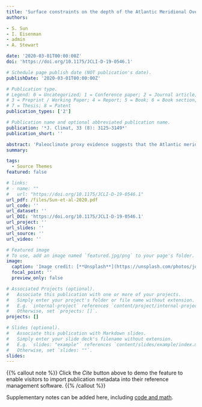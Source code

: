 ```yaml
---
title: 'Surface constraints on the depth of the Atlantic Meridional Overturning Circulation: Southern Ocean vs North Atlantic'
authors:

- S. Sun
- I. Eisenman 
- admin
- A. Stewart

date: '2020-03-01T00:00:00Z'
doi: 'https://doi.org/10.1175/JCLI-D-19-0546.1'

# Schedule page publish date (NOT publication's date).
publishDate: '2020-03-01T00:00:00Z'

# Publication type.
# Legend: 0 = Uncategorized; 1 = Conference paper; 2 = Journal article;
# 3 = Preprint / Working Paper; 4 = Report; 5 = Book; 6 = Book section;
# 7 = Thesis; 8 = Patent
publication_types: ['2']

# Publication name and optional abbreviated publication name.
publication: '*J. Climat, 33 (8): 3125–3149*'
publication_short: ''

abstract: 'Paleoclimate proxy evidence suggests that the Atlantic meridional overturning circulation (AMOC) was about 1000 m shallower at the Last Glacial Maximum (LGM) compared to the present. Yet it remains unresolved what caused this glacial shoaling of the AMOC, and many climate models instead simulate a deeper AMOC under LGM forcing. While some studies suggest that Southern Ocean surface buoyancy forcing controls the AMOC depth, others have suggested alternatively that North Atlantic surface forcing or interior diabatic mixing plays the dominant role. To investigate the key processes that set the AMOC depth, here we carry out a number of MITgcm ocean-only simulations with surface forcing fields specified from the simulation results of three coupled climate models that span much of the range of glacial AMOC depth changes in phase 3 of the Paleoclimate Model Intercomparison Project (PMIP3). We find that the MITgcm simulations successfully reproduce the changes in AMOC depth between glacial and modern conditions simulated in these three PMIP3 models. By varying the restoring time scale in the surface forcing, we show that the AMOC depth is more strongly constrained by the surface density field than the surface buoyancy flux field. Based on these results, we propose a mechanism by which the surface density fields in the high latitudes of both hemispheres are connected to the AMOC depth. We illustrate the mechanism using MITgcm simulations with idealized surface forcing perturbations as well as an idealized conceptual geometric model. These results suggest that the AMOC depth is largely determined by the surface density fields in both the North Atlantic and the Southern Ocean.'
summary: 

tags:
  - Source Themes
featured: false

# links:
# - name: ""
#   url: "https://doi.org/10.1175/JCLI-D-19-0546.1"
url_pdf: /files/Sun-et-al-2020.pdf
url_code: ''
url_dataset: ''
url_DOI: 'https://doi.org/10.1175/JCLI-D-19-0546.1'
url_project: ''
url_slides: ''
url_source: ''
url_video: ''

# Featured image
# To use, add an image named `featured.jpg/png` to your page's folder.
image:
  caption: 'Image credit: [**Unsplash**](https://unsplash.com/photos/jdD8gXaTZsc)'
  focal_point: ''
  preview_only: false

# Associated Projects (optional).
#   Associate this publication with one or more of your projects.
#   Simply enter your project's folder or file name without extension.
#   E.g. `internal-project` references `content/project/internal-project/index.md`.
#   Otherwise, set `projects: []`.
projects: []

# Slides (optional).
#   Associate this publication with Markdown slides.
#   Simply enter your slide deck's filename without extension.
#   E.g. `slides: "example"` references `content/slides/example/index.md`.
#   Otherwise, set `slides: ""`.
slides:
---
```


{{% callout note %}}
Click the _Cite_ button above to demo the feature to enable visitors to import publication metadata into their reference management software.
{{% /callout %}}

Supplementary notes can be added here, including [code and math](https://wowchemy.com/docs/content/writing-markdown-latex/).
